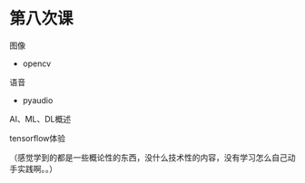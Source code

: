 # 第八次课

图像

- opencv

语音

- pyaudio

AI、ML、DL概述

tensorflow体验



（感觉学到的都是一些概论性的东西，没什么技术性的内容，没有学习怎么自己动手实践啊。。）